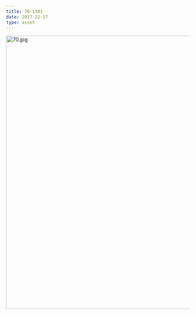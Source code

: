```yaml
---
title: 70-1381
date: 2017-12-17
type: asset
---
```

<img src="http://ccnmtl.columbia.edu/projects/histologylab/assets/images/70.jpg" height="750" alt="70.jpg" style="margin: 0;padding: 0;border: 0;">